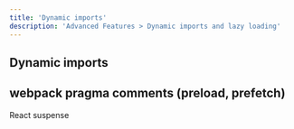 ```yaml
---
title: 'Dynamic imports'
description: 'Advanced Features > Dynamic imports and lazy loading'
---
```


## Dynamic imports
## webpack pragma comments (preload, prefetch)

React suspense
